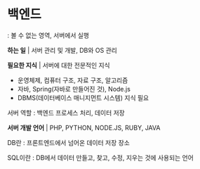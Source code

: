# 백엔드

 : 볼 수 없는 영역, 서버에서 실행

**하는 일** | 서버 관리 및 개발,  DB와 OS 관리

**필요한 지식** | 서버에 대한 전문적인 지식

- 운영체제, 컴퓨터 구조, 자료 구조, 알고리즘
- 자바,  Spring(자바로 만들어진 것), Node.js
- DBMS(데이터베이스 매니지먼트 시스템) 지식 필요

서버 역할 : 백엔드 프로세스 처리, 데이터 저장

**서버 개발 언어** | PHP, PYTHON, NODE.JS, RUBY, JAVA

DB란 : 프론트엔드에서 넘어온 데이터 저장 장소

SQL이란 : DB에서 데이터 만들고, 찾고, 수정, 지우는 것에 사용되는 언어
